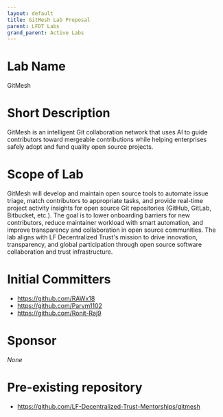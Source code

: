 ```yaml
---
layout: default
title: GitMesh Lab Proposal
parent: LFDT Labs
grand_parent: Active Labs
---
```


# Lab Name
GitMesh

# Short Description
GitMesh is an intelligent Git collaboration network that uses AI to guide contributors toward mergeable contributions while helping enterprises safely adopt and fund quality open source projects.

# Scope of Lab
GitMesh will develop and maintain open source tools to automate issue triage, match contributors to appropriate tasks, and provide real-time project activity insights for open source Git repositories (GitHub, GitLab, Bitbucket, etc.). The goal is to lower onboarding barriers for new contributors, reduce maintainer workload with smart automation, and improve transparency and collaboration in open source communities. The lab aligns with LF Decentralized Trust's mission to drive innovation, transparency, and global participation through open source software collaboration and trust infrastructure.

# Initial Committers
- https://github.com/RAWx18
- https://github.com/Parvm1102
- https://github.com/Ronit-Raj9

# Sponsor
_None_

# Pre-existing repository
- https://github.com/LF-Decentralized-Trust-Mentorships/gitmesh

